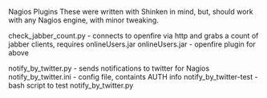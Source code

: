 Nagios Plugins
These were written with Shinken in mind, but, should work with any Nagios engine, with
minor tweaking.

check_jabber_count.py - connects to openfire via http and grabs a count of jabber clients, requires onlineUsers.jar
onlineUsers.jar - openfire plugin for above

notify_by_twitter.py - sends notifications to twitter for Nagios
notify_by_twitter.ini - config file, containts AUTH info 
notify_by_twitter-test - bash script to test notify_by_twitter.py
